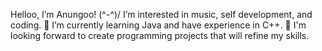 Helloo, I’m Anungoo! \(^-^)/
I’m interested in music, self development, and coding. 
🌱 I’m currently learning Java and have experience in C++. 
💞️ I'm looking forward to create programming projects that will refine my skills. 

<!---
anungood/anungood is a ✨ special ✨ repository because its `README.md` (this file) appears on your GitHub profile.
You can click the Preview link to take a look at your changes.
--->
